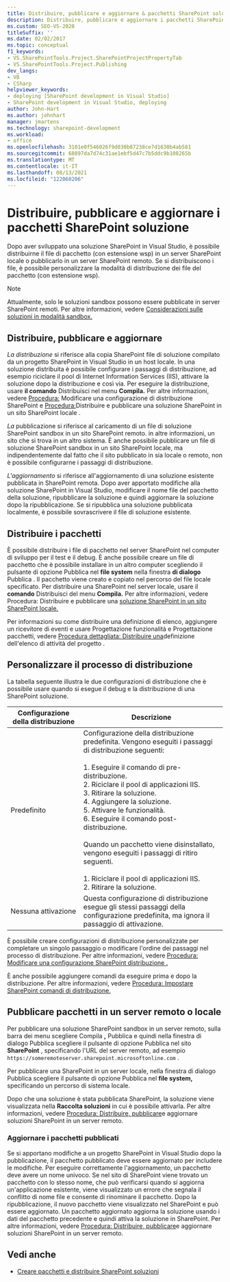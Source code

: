 ```yaml
---
title: Distribuire, pubblicare e aggiornare & pacchetti SharePoint soluzione
description: Distribuire, pubblicare e aggiornare i pacchetti SharePoint soluzione. Personalizzare il processo di distribuzione. Pubblicare pacchetti in un server remoto o locale.
ms.custom: SEO-VS-2020
titleSuffix: ''
ms.date: 02/02/2017
ms.topic: conceptual
f1_keywords:
- VS.SharePointTools.Project.SharePointProjectPropertyTab
- VS.SharePointTools.Project.Publishing
dev_langs:
- VB
- CSharp
helpviewer_keywords:
- deploying [SharePoint development in Visual Studio]
- SharePoint development in Visual Studio, deploying
author: John-Hart
ms.author: johnhart
manager: jmartens
ms.technology: sharepoint-development
ms.workload:
- office
ms.openlocfilehash: 3101e0f546026f9d030b87238ce7d1630b4ab581
ms.sourcegitcommit: 68897da7d74c31ae1ebf5d47c7b5ddc9b108265b
ms.translationtype: MT
ms.contentlocale: it-IT
ms.lasthandoff: 08/13/2021
ms.locfileid: "122060206"
---
```

# <a name="deploy-publish-and-upgrade-sharepoint-solution-packages"></a>Distribuire, pubblicare e aggiornare i pacchetti SharePoint soluzione
  Dopo aver sviluppato una soluzione SharePoint in Visual Studio, è possibile distribuirne il file di pacchetto (con estensione wsp) in un server SharePoint locale o pubblicarlo in un server SharePoint remoto. Se si distribuiscono i file, è possibile personalizzare la modalità di distribuzione dei file del pacchetto (con estensione wsp).

> [!NOTE]
> Attualmente, solo le soluzioni sandbox possono essere pubblicate in server SharePoint remoti. Per altre informazioni, vedere [Considerazioni sulle soluzioni in modalità sandbox.](../sharepoint/sandboxed-solution-considerations.md)

## <a name="deploy-publish-and-upgrade"></a>Distribuire, pubblicare e aggiornare
 *La distribuzione* si riferisce alla copia SharePoint file di soluzione compilato da un progetto SharePoint in Visual Studio in un host locale. In una soluzione distribuita è possibile configurare i passaggi di distribuzione, ad esempio riciclare il pool di Internet Information Services (IIS), attivare la soluzione dopo la distribuzione e così via. Per eseguire la distribuzione, usare **il comando** Distribuisci nel menu **Compila.** Per altre informazioni, vedere [Procedura:](../sharepoint/how-to-edit-a-sharepoint-deployment-configuration.md) Modificare una configurazione di distribuzione SharePoint e [Procedura:](../sharepoint/how-to-deploy-and-publish-a-sharepoint-solution-to-a-local-sharepoint-site.md)Distribuire e pubblicare una soluzione SharePoint in un sito SharePoint locale .

 *La* pubblicazione si riferisce al caricamento di un file di soluzione SharePoint sandbox in un sito SharePoint remoto. in altre informazioni, un sito che si trova in un altro sistema. È anche possibile pubblicare un file di soluzione SharePoint sandbox in un sito SharePoint locale, ma indipendentemente dal fatto che il sito pubblicato in sia locale o remoto, non è possibile configurarne i passaggi di distribuzione.

 *L'aggiornamento* si riferisce all'aggiornamento di una soluzione esistente pubblicata in SharePoint remota. Dopo aver apportato modifiche alla soluzione SharePoint in Visual Studio, modificare il nome file del pacchetto della soluzione, ripubblicare la soluzione e quindi aggiornare la soluzione dopo la ripubblicazione. Se si ripubblica una soluzione pubblicata localmente, è possibile sovrascrivere il file di soluzione esistente.

## <a name="deploy-packages"></a>Distribuire i pacchetti
 È possibile distribuire i file di pacchetto nel server SharePoint nel computer di sviluppo per il test e il debug. È anche possibile creare un file di pacchetto che è possibile installare in un altro computer scegliendo il pulsante di opzione Pubblica nel **file system** nella finestra **di dialogo** Pubblica . Il pacchetto viene creato e copiato nel percorso del file locale specificato. Per distribuire una SharePoint nel server locale, usare il **comando** Distribuisci del menu **Compila.** Per altre informazioni, vedere Procedura: Distribuire e pubblicare una [soluzione SharePoint in un sito SharePoint locale.](../sharepoint/how-to-deploy-and-publish-a-sharepoint-solution-to-a-local-sharepoint-site.md)

 Per informazioni su come distribuire una definizione di elenco, aggiungere un ricevitore di eventi e usare Progettazione funzionalità e Progettazione pacchetti, vedere [Procedura dettagliata: Distribuire una](../sharepoint/walkthrough-deploying-a-project-task-list-definition.md)definizione dell'elenco di attività del progetto .

## <a name="customize-the-deployment-process"></a>Personalizzare il processo di distribuzione
 La tabella seguente illustra le due configurazioni di distribuzione che è possibile usare quando si esegue il debug e la distribuzione di una SharePoint soluzione.

|Configurazione della distribuzione|Descrizione|
|------------------------------|-----------------|
|Predefinito|Configurazione della distribuzione predefinita. Vengono eseguiti i passaggi di distribuzione seguenti:<br /><br /> 1. Eseguire il comando di pre-distribuzione.<br />2. Riciclare il pool di applicazioni IIS.<br />3. Ritirare la soluzione.<br />4. Aggiungere la soluzione.<br />5. Attivare le funzionalità.<br />6. Eseguire il comando post-distribuzione.<br /><br /> Quando un pacchetto viene disinstallato, vengono eseguiti i passaggi di ritiro seguenti.<br /><br /> 1. Riciclare il pool di applicazioni IIS.<br />2. Ritirare la soluzione.|
|Nessuna attivazione|Questa configurazione di distribuzione esegue gli stessi passaggi della configurazione predefinita, ma ignora il passaggio di attivazione.|

 È possibile creare configurazioni di distribuzione personalizzate per completare un singolo passaggio o modificare l'ordine dei passaggi nel processo di distribuzione. Per altre informazioni, vedere [Procedura: Modificare una configurazione SharePoint distribuzione .](../sharepoint/how-to-edit-a-sharepoint-deployment-configuration.md)

 È anche possibile aggiungere comandi da eseguire prima e dopo la distribuzione. Per altre informazioni, vedere [Procedura: Impostare SharePoint comandi di distribuzione.](../sharepoint/how-to-set-sharepoint-deployment-commands.md)

## <a name="publish-packages-to-a-remote-or-local-server"></a>Pubblicare pacchetti in un server remoto o locale
 Per pubblicare una soluzione SharePoint sandbox in un server remoto, sulla barra dei menu  scegliere Compila **,** Pubblica e quindi nella finestra di dialogo Pubblica scegliere il pulsante di opzione Pubblica nel sito **SharePoint** , specificando l'URL del server remoto, ad esempio `https://someremoteserver.sharepoint.microsoftonline.com` .

 Per pubblicare una SharePoint in un server  locale, nella finestra di dialogo Pubblica scegliere il pulsante di opzione Pubblica nel **file system,** specificando un percorso di sistema locale.

 Dopo che una soluzione è stata pubblicata SharePoint, la soluzione viene visualizzata nella **Raccolta soluzioni** in cui è possibile attivarla. Per altre informazioni, vedere [Procedura: Distribuire, pubblicare](../sharepoint/how-to-deploy-publish-and-upgrade-sharepoint-solutions-on-a-remote-server.md)e aggiornare soluzioni SharePoint in un server remoto.

### <a name="upgrade-published-packages"></a>Aggiornare i pacchetti pubblicati
 Se si apportano modifiche a un progetto SharePoint in Visual Studio dopo la pubblicazione, il pacchetto pubblicato deve essere aggiornato per includere le modifiche. Per eseguire correttamente l'aggiornamento, un pacchetto deve avere un nome univoco. Se nel sito di SharePoint viene trovato un pacchetto con lo stesso nome, che può verificarsi quando si aggiorna un'applicazione esistente, viene visualizzato un errore che segnala il conflitto di nome file e consente di rinominare il pacchetto. Dopo la ripubblicazione, il nuovo pacchetto viene visualizzato nel SharePoint e può essere aggiornato. Un pacchetto aggiornato aggiorna la soluzione usando i dati del pacchetto precedente e quindi attiva la soluzione in SharePoint. Per altre informazioni, vedere [Procedura: Distribuire, pubblicare](../sharepoint/how-to-deploy-publish-and-upgrade-sharepoint-solutions-on-a-remote-server.md)e aggiornare soluzioni SharePoint in un server remoto.

## <a name="see-also"></a>Vedi anche
- [Creare pacchetti e distribuire SharePoint soluzioni](../sharepoint/packaging-and-deploying-sharepoint-solutions.md)
